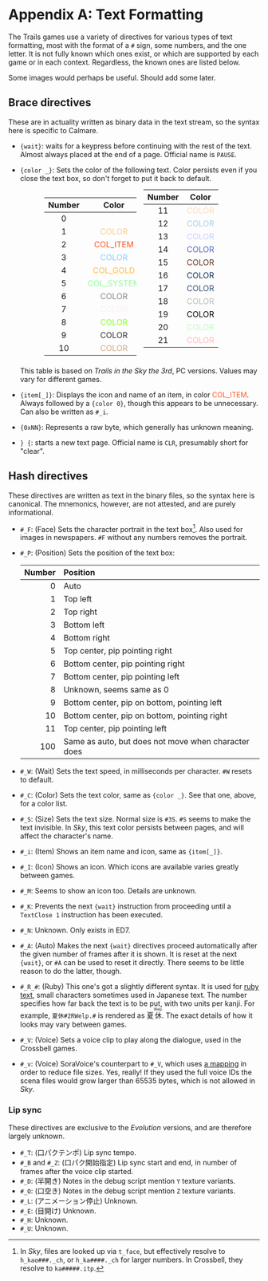 # Appendix A: Text Formatting

The Trails games use a variety of directives for various types of text formatting, most with the
format of a `#` sign, some numbers, and the one letter. It is not fully known which ones exist, or
which are supported by each game or in each context. Regardless, the known ones are listed below.

Some images would perhaps be useful. Should add some later.

## Brace directives

These are in actuality written as binary data in the text stream, so the syntax here is specific
to Calmare.

- `{wait}`: waits for a keypress before continuing with the rest of the text. Almost always placed
  at the end of a page. Official name is `PAUSE`.
- `{color _}`: Sets the color of the following text. Color persists even if you close the text
  box, so don't forget to put it back to default.

  <div style="columns:2; margin: 0 10%">

  |Number|Color|
  |:-:|:-:|
  |0|<span style=color:#FFF>COL\_TEXT|
  |1|<span style=color:#FC7>COLOR|
  |2|<span style=color:#F52>COL\_ITEM|
  |3|<span style=color:#8CF>COLOR|
  |4|<span style=color:#FB4>COL\_GOLD|
  |5|<span style=color:#8F9>COL\_SYSTEM|
  |6|<span style=color:#888>COLOR|
  |7|<span style=color:#FEE>COLOR|
  |8|<span style=color:#8F3>COLOR|
  |9|<span style=color:#333>COLOR|
  |10|<span style=color:#CA8>COLOR|

  |Number|Color|
  |:-:|:-:|
  |11|<span style=color:#FDB>COLOR|
  |12|<span style=color:#ACE>COLOR|
  |13|<span style=color:#CCF>COLOR|
  |14|<span style=color:#56B>COLOR|
  |15|<span style=color:#632>COLOR|
  |16|<span style=color:#135>COLOR|
  |17|<span style=color:#357>COLOR|
  |18|<span style=color:#BBB>COLOR|
  |19|<span style=color:#000>COLOR|
  |20|<span style=color:#BFB>COLOR|
  |21|<span style=color:#FBB>COLOR|

  </div>

  This table is based on *Trails in the Sky the 3rd*, PC versions. Values may vary for different games.

- `{item[_]}`: Displays the icon and name of an item, in color
  <span style=color:#F52>COL\_ITEM</span>. Always followed by a `{color 0}`, though this appears
  to be unnecessary. Can also be written as `#_i`.

- `{0xNN}`: Represents a raw byte, which generally has unknown meaning.

- `} {`: starts a new text page. Official name is `CLR`, presumably short for "clear".

## Hash directives

These directives are written as text in the binary files, so the syntax here is canonical. The
mnemonics, however, are not attested, and are purely informational.

- `#_F`: (Face) Sets the character portrait in the text box[^kao]. Also used for images in
  newspapers. `#F` without any numbers removes the portrait.

- `#_P`: (Position) Sets the position of the text box:

  |Number|Position|
  |-:|:-|
  |0|Auto|
  |1|Top left|
  |2|Top right|
  |3|Bottom left|
  |4|Bottom right|
  |5|Top center, pip pointing right|
  |6|Bottom center, pip pointing right|
  |7|Bottom center, pip pointing left|
  |8|Unknown, seems same as 0|
  |9|Bottom center, pip on bottom, pointing left|
  |10|Bottom center, pip on bottom, pointing right|
  |11|Top center, pip pointing left|
  |100|Same as auto, but does not move when character does|

- `#_W`: (Wait) Sets the text speed, in milliseconds per character. `#W` resets to default.

- `#_C`: (Color) Sets the text color, same as `{color _}`. See that one, above, for a color list.

- `#_S`: (Size) Sets the text size. Normal size is `#3S`. `#S` seems to make the text invisible.
  In *Sky*, this text color persists between pages, and will affect the character's name.

- `#_i`: (Item) Shows an item name and icon, same as `{item[_]}`.

- `#_I`: (Icon) Shows an icon. Which icons are available varies greatly between games.

- `#_M`: Seems to show an icon too. Details are unknown.

- `#_K`: Prevents the next `{wait}` instruction from proceeding until a `TextClose 1` instruction
  has been executed.

- `#_N`: Unknown. Only exists in ED7.

- `#_A`: (Auto) Makes the next `{wait}` directives proceed automatically after the given number of
  frames after it is shown. It is reset at the next `{wait}`, or `#A` can be used to reset it
  directly. There seems to be little reason to do the latter, though.

- `#_R_#`: (Ruby) This one's got a slightly different syntax. It is used for [ruby text][ruby],
  small characters sometimes used in Japanese text. The number specifies how far back the text is
  to be put, with two units per kanji. For example, `夏休#2RWelp.#` is rendered as
  <ruby>夏<rt></rt>休<rt>Welp.</ruby>. The exact details of how it looks may vary between games.

- `#_V`: (Voice) Sets a voice clip to play along the dialogue, used in the Crossbell games.

- `#_v`: (Voice) SoraVoice's counterpart to `#_V`, which uses [a mapping][voice-map]
  in order to reduce file sizes. Yes, really! If they used the full voice IDs
  the scena files would grow larger than 65535 bytes, which is not allowed in *Sky*.

### Lip sync

These directives are exclusive to the *Evolution* versions, and are therefore largely unknown.

- `#_T`: (口パクテンポ) Lip sync tempo.
- `#_B` and `#_Z`: (口パク開始指定) Lip sync start and end, in number of frames after the voice clip started.
- `#_D`: (半開き) Notes in the debug script mention `Y` texture variants.
- `#_O`: (口空き) Notes in the debug script mention `Z` texture variants.
- `#_L`: (アニメーション停止) Unknown.
- `#_E`: (目開け) Unknown.
- `#_H`: Unknown.
- `#_U`: Unknown.

[^kao]: In *Sky*, files are looked up via `t_face`, but effectively resolve to `h_kao###._ch`, or
  `h_ka####._ch` for larger numbers. In Crossbell, they resolve to `ka#####.itp`.

[ruby]: https://en.wikipedia.org/wiki/Ruby_character
[voice-map]: https://raw.githubusercontent.com/ZhenjianYang/SoraVoice/master/src/ed_voice/core/voice_id_mapping.h
